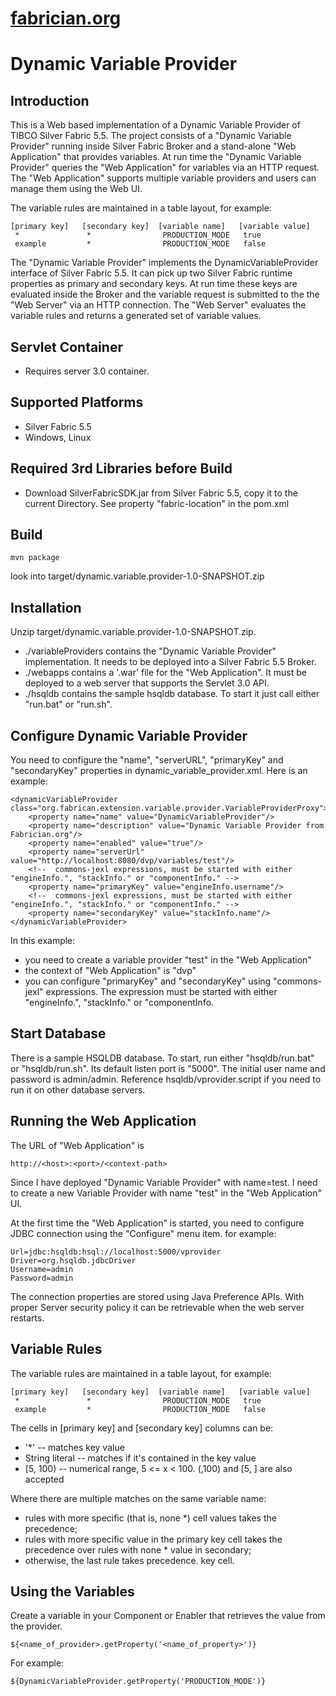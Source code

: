 [fabrician.org](http://fabrician.org/)
==========================================================================
Dynamic Variable Provider
==========================================================================
 
Introduction
--------------------------------------
This is a Web based implementation of a Dynamic Variable Provider of TIBCO Silver Fabric 
5.5. The project consists of a "Dynamic Variable Provider" running inside Silver Fabric Broker 
and a stand-alone "Web Application" that provides variables. At run time the "Dynamic Variable 
Provider" queries the "Web Application" for variables via an HTTP request. The "Web Application" 
supports multiple variable providers and users can manage them using the Web UI.

The variable rules are maintained in a table layout, for example:
```
[primary key]   [secondary key]  [variable name]   [variable value]
 *               *                PRODUCTION_MODE   true
 example         *                PRODUCTION_MODE   false
```

The "Dynamic Variable Provider" implements the DynamicVariableProvider interface of Silver Fabric 5.5. 
It can pick up two Silver Fabric runtime properties as primary and secondary 
keys. At run time these keys are evaluated inside the Broker and the variable request is submitted to the 
the "Web Server" via an HTTP connection. The "Web Server" evaluates the variable rules and returns a generated 
set of variable values.

Servlet Container
--------------------------------------
* Requires server 3.0 container.

Supported Platforms
--------------------------------------
* Silver Fabric 5.5
* Windows, Linux
 
Required 3rd Libraries before Build
--------------------------------------
* Download SilverFabricSDK.jar from Silver Fabric 5.5, copy it to the current Directory. See property "fabric-location" in the pom.xml

Build
--------------------------------------
```
mvn package
```
look into target/dynamic.variable.provider-1.0-SNAPSHOT.zip
   
Installation
--------------------------------------
Unzip target/dynamic.variable.provider-1.0-SNAPSHOT.zip.
* ./variableProviders contains the "Dynamic Variable Provider" implementation.  It needs to be deployed into a Silver Fabric 5.5 Broker.
* ./webapps contains a '.war' file for the "Web Application".  It must be deployed to a web server that supports the Servlet 3.0 API.
* ./hsqldb contains the sample hsqldb database.  To start it just call either "run.bat" or "run.sh".
 
Configure Dynamic Variable Provider
--------------------------------------
You need to configure the "name", "serverURL", "primaryKey" and "secondaryKey" properties in dynamic_variable_provider.xml.
Here is an example:
```
<dynamicVariableProvider class="org.fabrican.extension.variable.provider.VariableProviderProxy">
    <property name="name" value="DynamicVariableProvider"/>
    <property name="description" value="Dynamic Variable Provider from Fabrician.org"/>
    <property name="enabled" value="true"/>
    <property name="serverUrl" value="http://localhost:8080/dvp/variables/test"/>
    <!--  commons-jexl expressions, must be started with either "engineInfo.", "stackInfo." or "componentInfo." -->
    <property name="primaryKey" value="engineInfo.username"/>
    <!--  commons-jexl expressions, must be started with either "engineInfo.", "stackInfo." or "componentInfo." -->
    <property name="secondaryKey" value="stackInfo.name"/>
</dynamicVariableProvider>
```
In this example:
* you need to create a variable provider "test" in the "Web Application"
* the context of "Web Application" is "dvp"
* you can configure "primaryKey" and "secondaryKey" using "commons-jexl" expressions. The expression must be started 
with either "engineInfo.", "stackInfo." or "componentInfo.

Start Database
--------------------------------------
There is a sample HSQLDB database. To start, run either "hsqldb/run.bat" or "hsqldb/run.sh". Its default listen port is "5000".
The initial user name and password is admin/admin.
Reference hsqldb/vprovider.script if you need to run it on other database servers.

Running the Web Application
--------------------------------------
The URL of "Web Application" is 
```
http://<host>:<port>/<context-path>
```
Since I have deployed "Dynamic Variable Provider" with name=test. I need to create a new Variable Provider with name "test"
in the "Web Application" UI.

At the first time the "Web Application" is started, you need to configure JDBC connection using the "Configure" menu item.
for example:
```
Url=jdbc:hsqldb:hsql://localhost:5000/vprovider
Driver=org.hsqldb.jdbcDriver
Username=admin
Password=admin
```
The connection properties are stored using Java Preference APIs. With proper Server security policy it can be retrievable when
the web server restarts. 

Variable Rules
--------------------------------------
The variable rules are maintained in a table layout, for example:
```
[primary key]   [secondary key]  [variable name]   [variable value]
 *               *                PRODUCTION_MODE   true
 example         *                PRODUCTION_MODE   false 
``` 
The cells in [primary key] and [secondary key] columns can be:
* '*'            -- matches key value
*  String literal -- matches if it's contained in the key value
*  [5, 100)       -- numerical range, 5 <= x < 100. (,100) and [5, ] are also accepted

Where there are multiple matches on the same variable name: 
* rules with more specific (that is, none *) cell values takes the precedence;
* rules with more specific value in the primary key cell takes the precedence over rules with none * value in secondary;
* otherwise, the last rule takes precedence. 
key cell. 
  

Using the Variables
--------------------------------------
Create a variable in your Component or Enabler that retrieves the value from the provider.
```
${<name_of_provider>.getProperty('<name_of_property>')}
```
For example:
```
${DynamicVariableProvider.getProperty('PRODUCTION_MODE')}
```
